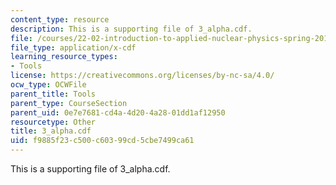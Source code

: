 ```yaml
---
content_type: resource
description: This is a supporting file of 3_alpha.cdf.
file: /courses/22-02-introduction-to-applied-nuclear-physics-spring-2012/f9885f23c500c60399cd5cbe7499ca61_3_alpha.cdf
file_type: application/x-cdf
learning_resource_types:
- Tools
license: https://creativecommons.org/licenses/by-nc-sa/4.0/
ocw_type: OCWFile
parent_title: Tools
parent_type: CourseSection
parent_uid: 0e7e7681-cd4a-4d20-4a28-01dd1af12950
resourcetype: Other
title: 3_alpha.cdf
uid: f9885f23-c500-c603-99cd-5cbe7499ca61
---
```

This is a supporting file of 3_alpha.cdf.